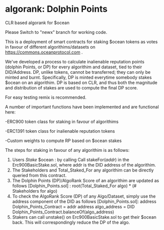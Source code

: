 # algorank: Dolphin Points
CLR based algorank for $ocean

Please Switch to "newx" branch for working code.

This is a deployment of smart contracts for staking $ocean tokens as votes in favour of different algorithims/datasets on https://commons.oceanprotocol.com . 

We've developed a process to calculate inalienable reputation points (dolphin Points, or DP) for every algorithim and dataset, tied to their DID/Address. DP, unlike tokens, cannot be transferred; they can only be minted and burnt. Specifically, DP is minted everytime somebody stakes $ocean on an algorithim. DP is based on CLR, and thus both the magnitude and distribution of stakes are used to compute the final DP score.

For easy testing remix is recommended. 

A number of important functions have been implemented and are functional here:

-ERC900 token class for staking in favour of algorithims

-ERC1391 token class for inalienable reputation tokens

-Custom weights to compute RP based on $ocean stakes


The steps for staking in favour of any algorithim is as follows:

1. Users *Stake* $ocean : by calling Call stakeFor(_addr_) in the Erc900BasicStake.sol, where addr is the DID address of the algorithim.
2. The Stakeholders and Total_Staked_For any algorithim can be directly queried from this contract.
3. The Dolphin Points (DP)/AlgoRank Score of an algorithim are updated as follows [Dolphin_Points.sol] :
root(Total_Staked_For algo) * (# Stakeholders for algo)
4. To check the AlgoRank Score (DP) of any Algo/Dataset, simply use the address component of the DID as follows [Dolphin_Points.sol]:
address Dolphin_Points_Contract = addr
address algo_address = DID
Dolphin_Points_Contract.balanceOf(algo_address)
5. Stakers can call unstake() on Erc900BasicStake.sol to get their $ocean back. This will correspondingly reduce the DP of the algo.




